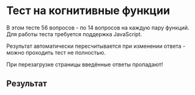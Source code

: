# Тест на когнитивные функции

В этом тесте 56 вопросов - по 14 вопросов на каждую пару функций. Для работы теста требуется поддержка JavaScript.

Результат автоматически пересчитывается при изменении ответа - можно проходить тест не полностью.

При перезагрузке страницы введённые ответы пропадают!

<div id="test_contents">
</div>

## Результат

<div id="res">
</div>

<script src="jquery.js"></script>
<script src="test.js"></script>
<script src="mbti2.js"></script>
